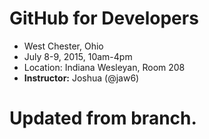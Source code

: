 # GitHub for Developers

* West Chester, Ohio
* July 8-9, 2015, 10am-4pm
* Location: Indiana Wesleyan, Room 208
* **Instructor:** Joshua (@jaw6)

# Updated from branch.
